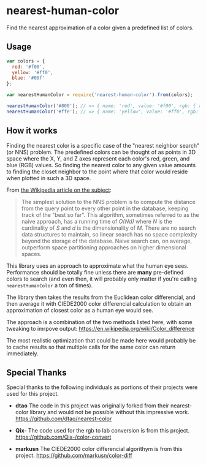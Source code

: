 # nearest-human-color

Find the nearest approximation of a color given a predefined list of colors.

## Usage

```javascript
var colors = {
  red: '#f00',
  yellow: '#ff0',
  blue: '#00f'
};

var nearestHumanColor = require('nearest-human-color').from(colors);

nearestHumanColor('#800'); // => { name: 'red', value: '#f00', rgb: { r: 255, g: 0, b: 0 }, distance: 119 }
nearestHumanColor('#ffe'); // => { name: 'yellow', value: '#ff0', rgb: { r: 255, g: 255, b: 0 }, distance: 238 }
```

## How it works

Finding the nearest color is a specific case of the "nearest neighbor search" (or NNS) problem. The predefined colors can be thought of as points in 3D space where the X, Y, and Z axes represent each color's red, green, and blue (RGB) values. So finding the nearest color to any given value amounts to finding the closet neighbor to the point where that color would reside when plotted in such a 3D space.

From [the Wikipedia article on the subject](http://en.wikipedia.org/wiki/Nearest_neighbor_search):

> The simplest solution to the NNS problem is to compute the distance from the query point
> to every other point in the database, keeping track of the "best so far". This algorithm,
> sometimes referred to as the naive approach, has a running time of *O(Nd)* where *N* is
> the cardinality of *S* and *d* is the dimensionality of *M*. There are no search data
> structures to maintain, so linear search has no space complexity beyond the storage of the
> database. Naive search can, on average, outperform space partitioning approaches on higher
> dimensional spaces.

This library uses an approach to approximate what the human eye sees. Performance should be totally fine unless there are **many** pre-defined colors to search (and even then, it will probably only matter if you're calling `nearestHumanColor` a ton of times).

The library then takes the results from the Euclidean color differencial, and then average it with CIEDE2000 color differencial calculation to obtain an approximation of closest color as a human eye would see.

The approach is a combination of the two methods listed here, with some tweaking to imrpove output:
https://en.wikipedia.org/wiki/Color_difference

The most realistic optimization that could be made here would probably be to cache results so that multiple calls for the same color can return immediately.

## Special Thanks

Special thanks to the following individuals as portions of their projects were used for this project.

- **dtao**
  The code in this project was originally forked from their nearest-color library and would not be possible without this impressive work.
  https://github.com/dtao/nearest-color

- **Qix-**
  The code used for the rgb to lab conversion is from this project.
  https://github.com/Qix-/color-convert

- **markusn**
  The CIEDE2000 color differencial algorithym is from this project.
  https://github.com/markusn/color-diff

